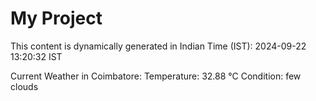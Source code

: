 # My Project

This content is dynamically generated in Indian Time (IST): 2024-09-22 13:20:32 IST


Current Weather in Coimbatore:
Temperature: 32.88 °C
Condition: few clouds

